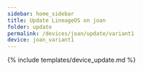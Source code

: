 ```yaml
---
sidebar: home_sidebar
title: Update LineageOS on joan
folder: update
permalink: /devices/joan/update/variant1
device: joan_variant1
---
```

{% include templates/device_update.md %}
